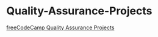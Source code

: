 # Quality-Assurance-Projects
[freeCodeCamp Quality Assurance Projects](https://www.freecodecamp.org/learn/quality-assurance/)
